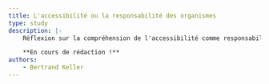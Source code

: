 ```yaml
---
title: L'accessibilité ou la responsabilité des organismes
type: study
description: |-
    Réflexion sur la compréhension de l'accessibilité comme responsabilité au regard d'autres activités ou domaines. 

    **En cours de rédaction !**
authors: 
    - Bertrand Keller
---
```

